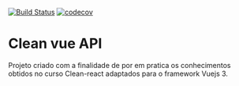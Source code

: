 [![Build Status](https://www.travis-ci.com/souzaarj/clean-vue3.svg?branch=main)](https://www.travis-ci.com/souzaarj/clean-vue3)
[![codecov](https://codecov.io/gh/souzaarj/clean-vue3/branch/main/graph/badge.svg?token=WFS3O0I3MH)](https://codecov.io/gh/souzaarj/clean-vue3)

# **Clean vue API**

Projeto criado com a finalidade de por em pratica os conhecimentos obtidos no curso Clean-react adaptados para o framework Vuejs 3.
